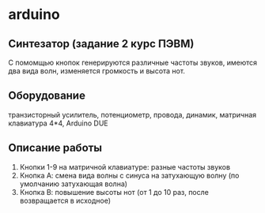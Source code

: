 # arduino
Синтезатор (задание 2 курс ПЭВМ)
------------
С помомщью кнопок генерируются различные частоты звуков, имеются два вида волн, изменяется громкость и высота нот.

Оборудование
-----
транзисторный усилитель, потенциометр, провода, динамик, матричная клавиатура 4*4, Arduino DUE

Описание работы
----------
1. Кнопки 1-9 на матричной клавиатуре: разные частоты звуков
2. Кнопка А: смена вида волны с синуса на затухающую волну (по умолчанию затухающая волна)
3. Кнопка В: повышение высоты нот (от 1 до 10 раз, после возвращается в исходное)

